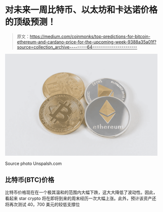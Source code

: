# 对未来一周比特币、以太坊和卡达诺价格的顶级预测！

> 原文：<https://medium.com/coinmonks/top-predictions-for-bitcoin-ethereum-and-cardano-price-for-the-upcoming-week-9388a35a01f?source=collection_archive---------64----------------------->

![](img/83554523d37df68abdd8761896923c62.png)

Source photo Unspalsh.com

## 比特币(BTC)价格

比特币价格现在在一个极其温和的范围内大幅下跌，这大大降低了波动性。因此，看起来 star crypto 将在即将到来的周末经历一次大幅上涨。此外，预计该资产还将再次测试 40，700 美元的较低支撑位
